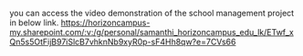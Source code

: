 you can access the video demonstration of the school management project in below link.
https://horizoncampus-my.sharepoint.com/:v:/g/personal/samanthi_horizoncampus_edu_lk/ETwf_xQn5s5OtFijB97iSlcB7vhknNb9xyR0p-sF4Hh8qw?e=7CVs66
